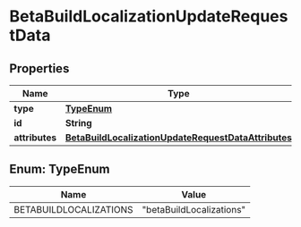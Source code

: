 

# BetaBuildLocalizationUpdateRequestData


## Properties

| Name | Type | Description | Notes |
|------------ | ------------- | ------------- | -------------|
|**type** | [**TypeEnum**](#TypeEnum) |  |  |
|**id** | **String** |  |  |
|**attributes** | [**BetaBuildLocalizationUpdateRequestDataAttributes**](BetaBuildLocalizationUpdateRequestDataAttributes.md) |  |  [optional] |



## Enum: TypeEnum

| Name | Value |
|---- | -----|
| BETABUILDLOCALIZATIONS | &quot;betaBuildLocalizations&quot; |



